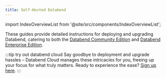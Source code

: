 ```yaml
---
title: Self-Hosted Databend
---
```


import IndexOverviewList from '@site/src/components/IndexOverviewList';

These guides provide detailed instructions for deploying and upgrading Databend, catering to both the [Databend Community Edition](../00-overview/00-editions/00-dce.md) and [Databend Enterprise Edition](../00-overview/00-editions/01-dee/index.md).

:::tip try out databend cloud
Say goodbye to deployment and upgrade hassles – Databend Cloud manages these intricacies for you, freeing up your focus for what truly matters. Ready to experience the ease? [Sign up here](https://www.databend.com/apply/?r=doc-card).
:::

<IndexOverviewList />
